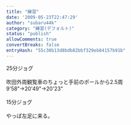 ```yaml
---
title: "練習"
date: '2009-05-23T22:47:29'
author: "subaru44k"
category: "練習(デフォルト)"
status: "publish"
allowComments: true
convertBreaks: false
entryHash: "55c30b13d8bdb82bbf329eb84157b91b"
---
```

25分ジョグ<br>
<br>
吹田外周観覧車のちょっと手前のポールから2.5周<br>
9'58"→20'49"→20'23"<br>
<br>
15分ジョグ<br>
<br>
やっぱ左足に来る。
